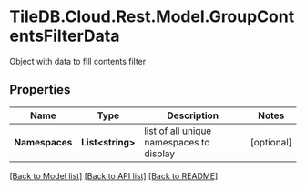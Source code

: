 # TileDB.Cloud.Rest.Model.GroupContentsFilterData
Object with data to fill contents filter

## Properties

Name | Type | Description | Notes
------------ | ------------- | ------------- | -------------
**Namespaces** | **List&lt;string&gt;** | list of all unique namespaces to display | [optional] 

[[Back to Model list]](../README.md#documentation-for-models) [[Back to API list]](../README.md#documentation-for-api-endpoints) [[Back to README]](../README.md)

